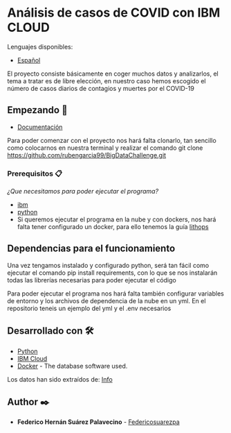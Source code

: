# Análisis de casos de COVID con IBM CLOUD

Lenguajes disponibles:

* [Español](https://github.com/rubengarcia99/BigDataChallenge/blob/27f4d27dee7018d20ea90ee00438969d0f3254a5/README.md)

El proyecto consiste básicamente en coger muchos datos y analizarlos, el tema a tratar es de libre elección,
en nuestro caso hemos escogido el número de casos diarios de contagios y muertes por el COVID-19

## Empezando 🚀

* [Documentación](https://github.com/rubengarcia99/BigDataChallenge/blob/27f4d27dee7018d20ea90ee00438969d0f3254a5/documentation.md)

Para poder comenzar con el proyecto nos hará falta clonarlo, tan sencillo como colocarnos en nuestra terminal y realizar el comando
git clone https://github.com/rubengarcia99/BigDataChallenge.git

### Prerequisitos 📋

_¿Que necesitamos para poder ejecutar el programa?_
* [ibm](https://cloud.ibm.com/)
* [python](https://www.python.org/)
* Si queremos ejecutar el programa en la nube y con dockers, nos hará falta tener configurado un docker, para ello tenemos la guía [lithops](https://github.com/lithops-cloud/lithops) 

<h2>Dependencias para el funcionamiento</h2>

Una vez tengamos instalado y configurado python, será tan fácil como ejecutar el comando pip install requirements, con lo que se nos instalarán todas las librerías necesarias para poder ejecutar el código

Para poder ejecutar el programa nos hará falta también configurar variables de entorno y los archivos de dependencia de la nube en un yml.
En el repositorio teneis un ejemplo del yml y el .env necesarios

## Desarrollado con 🛠️
* [Python](https://www.python.org/)
* [IBM Cloud](https://cloud.ibm.com/)
* [Docker](https://www.docker.com/) - The database software used.

Los datos han sido extraídos de: [Info](https://analisi.transparenciacatalunya.cat/browse?&page=2)
 ## Author ✒️
 * **Federico Hernán Suárez Palavecino** - [Federicosuarezpa](https://github.com/Federicosuarezpa)


